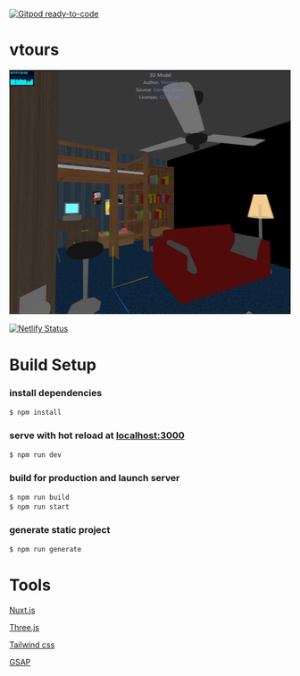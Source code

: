 [![Gitpod ready-to-code](https://img.shields.io/badge/Gitpod-ready--to--code-blue?logo=gitpod)](https://gitpod.io/#https://github.com/SOKHUONG/VTour)

# vtours

[![Game Room](https://raw.githubusercontent.com/SOKHUONG/VTour/master/static/img/gameroom.jpg)](https://usk-virtual-tour.netlify.app/)

[![Netlify Status](https://api.netlify.com/api/v1/badges/299761b8-d51d-4646-84be-ae62bfe0b636/deploy-status)](https://app.netlify.com/sites/usk-virtual-tour/deploys)

# Build Setup

### install dependencies
```bash
$ npm install
```

### serve with hot reload at [localhost:3000](http://localhost:3000/)
```bash
$ npm run dev
```
### build for production and launch server
```bash
$ npm run build
$ npm run start
```
### generate static project
```bash
$ npm run generate
```

# Tools

[Nuxt.js](https://nuxtjs.org)

[Three.js](https://threejs.org)

[Tailwind css](https://tailwindcss.com/)

[GSAP](https://greensock.com/gsap/)
